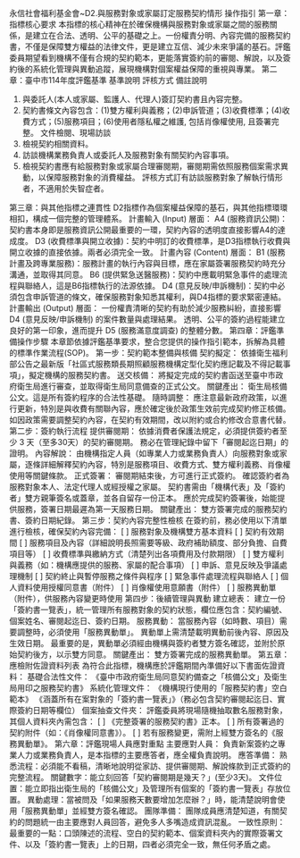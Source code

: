 永信社會福利基金會~D2.與服務對象或家屬訂定服務契約情形 操作指引
第一章：指標核心要求
本指標的核心精神在於確保機構與服務對象或家屬之間的服務關係，是建立在合法、透明、公平的基礎之上。一份權責分明、內容完備的服務契約書，不僅是保障雙方權益的法律文件，更是建立互信、減少未來爭議的基石。評鑑委員期望看到機構不僅有合規的契約範本，更能落實簽約前的審閱、解說，以及簽約後的系統化管理與異動追蹤，展現機構對個案權益保障的重視與專業。
第二章：臺中市114年度評鑑基準
基準說明
評核方式
備註說明
1. 與委託人(本人或家屬、監護人、代理人)簽訂契約書且內容完整。
2. 契約書條文內容包含：(1)雙方權利與義務；(2)申訴管道；(3)收費標準；(4)收費方式；(5)服務項目；(6)使用者隱私權之維護, 包括肖像權使用, 且簽署完整。
文件檢閱、現場訪談
1. 檢視契約相關資料。
2. 訪談機構業務負責人或委託人及服務對象有關契約內容事項。
3. 檢視契約書應有給服務對象或家屬合理審閱期，審閱期需依照服務個案需求異動，以保障服務對象的消費權益。
評核方式訂有訪談服務對象了解執行情形者，不適用於失智症者。



第三章：與其他指標之連貫性
D2指標作為個案權益保障的基石，與其他指標環環相扣，構成一個完整的管理體系。
計畫輸入 (Input) 層面：
A4 (服務資訊公開)：契約書本身即是服務資訊公開最重要的一環，契約內容的透明度直接影響A4的達成度。
D3 (收費標準與開立收據)：契約中明訂的收費標準，是D3指標執行收費與開立收據的直接依據。兩者必須完全一致。
計畫內容 (Content) 層面：
B1 (服務計畫及跨專業服務)：服務計畫的執行內容與目標，應在家屬簽署服務契約時充分溝通，並取得其同意。
B6 (提供緊急送醫服務)：契約中應載明緊急事件的處理流程與聯絡人，這是B6指標執行的法源依據。
D4 (意見反映/申訴機制)：契約中必須包含申訴管道的條文，確保服務對象知悉其權利，與D4指標的要求緊密連結。
計畫輸出 (Output) 層面：
一份權責清晰的契約有助於減少服務糾紛，直接影響 D4 (意見反映/申訴機制) 的案件數量與處理結果。
透明、公平的簽約過程能建立良好的第一印象，進而提升 D5 (服務滿意度調查) 的整體分數。
第四章：評鑑準備操作步驟
本章節依據評鑑基準要求，整合您提供的操作指引範本，拆解為具體的標準作業流程(SOP)。
第一步：契約範本整備與核備
契約擬定： 依據衛生福利部公告之最新版「社區式服務類長期照顧服務機構定型化契約應記載及不得記載事項」，擬定機構的服務契約書。
送交核備： 將擬定完成的契約書函送至臺中市政府衛生局進行審查，並取得衛生局同意備查的正式公文。
關鍵產出： 衛生局核備公文。這是所有簽約程序的合法性基礎。
隨時調整： 應注意最新政府政策，以進行更新，特別是與收費有關聯內容，應於確定後於政策生效前完成契約修正核備。如因政策需要調整契約內容，在契約有效期間，改以附約或合約修改合意書代替。
第二步：簽約執行流程
提供審閱期：
依據消費者保護法規定，必須提供簽約者至少 3 天（至多30天）的契約審閱期。
務必在管理紀錄中留下「審閱起迄日期」的證明。
內容解說： 由機構指定人員（如專業人力或業務負責人）向服務對象或家屬，逐條詳細解釋契約內容，特別是服務項目、收費方式、雙方權利義務、肖像權使用等關鍵條款。
正式簽署：
審閱期結束後，方可進行正式簽約。
確認簽約者為服務對象本人、法定代理人或經授權之家屬。
契約書需由「機構代表」及「簽約者」雙方親筆簽名或蓋章，並各自留存一份正本。
應於完成契約簽署後，始能提供服務，簽署日期最遲為第一天服務日期。
關鍵產出： 雙方簽署完成的服務契約書、簽約日期紀錄。
第三步：契約內容完整性檢核
在簽約前，務必使用以下清單進行檢核，確保契約內容完備：
[ ] 服務對象及機構雙方基本資料
[ ] 契約有效期間
[ ] 服務項目及內容（詳細說明長照需要等級、政府補助額度、部分負擔、自費項目等）
[ ] 收費標準與繳納方式（清楚列出各項費用及付款期限）
[ ] 雙方權利與義務（如：機構應提供的服務、家屬的配合事項）
[ ] 申訴、意見反映及爭議處理機制
[ ] 契約終止與暫停服務之條件與程序
[ ] 緊急事件處理流程與聯絡人
[ ] 個人資料使用授權同意書（附件）
[ ] 肖像權使用意願書（附件）
[ ] 服務異動單（附件），供服務內容變更時使用
第四步：後續管理與異動
建立總表： 建立一份「簽約書一覽表」，統一管理所有服務對象的契約狀態，欄位應包含：契約編號、個案姓名、審閱起迄日、簽約日期。
服務異動：
當服務內容（如時數、項目）需要調整時，必須使用「服務異動單」。
異動單上需清楚載明異動前後內容、原因及生效日期。
最重要的是，異動單必須經由機構與簽約者雙方簽名確認，並附於原始契約後方，以示雙方同意。
關鍵產出： 雙方簽署完成的服務異動單。
第五章：應檢附佐證資料列表
為符合此指標，機構應於評鑑期間內準備好以下書面佐證資料：
基礎合法性文件：
《臺中市政府衛生局同意契約備查之「核備公文」及衛生局用印之服務契約書》
系統化管理文件：
《機構現行使用的「服務契約書」空白範本》
《涵蓋所有在案對象的「簽約書一覽表」》（務必包含契約審閱起迄日、實際簽約日期等欄位）
個案抽查文件夾：
評鑑委員將現場隨機抽取數名服務對象，其個人資料夾內需包含：
[ ] 《完整簽署的服務契約書》正本。
[ ] 所有簽署過的契約附件（如：《肖像權同意書》）。
[ ] 若有服務變更，需附上經雙方簽名的《服務異動單》。
第六章：評鑑現場人員應對重點
主要應對人員：
負責新案簽約之專業人力或業務負責人，是本指標的主要應答者，應全權負責說明。
應答準備：
熟悉流程：必須能不看稿，清晰地說明從家訪、提供審閱期、解說條款到正式簽約的完整流程。
關鍵數字：能立刻回答「契約審閱期是幾天？」(至少3天)。
文件位置：能立即指出衛生局的「核備公文」及管理所有個案的「簽約書一覽表」存放位置。
異動處理：當被問及「如果服務天數要增加怎麼辦？」時，能清楚說明會使用「服務異動單」並經雙方簽名確認。
團隊準備：
團隊成員應清楚知道，有關契約的問題統一由主要應對人員回答，避免多人多嘴造成資訊混亂。
一致性原則：
最重要的一點：口頭陳述的流程、空白的契約範本、個案資料夾內的實際簽署文件、以及「簽約書一覽表」上的日期，四者必須完全一致，無任何矛盾之處。